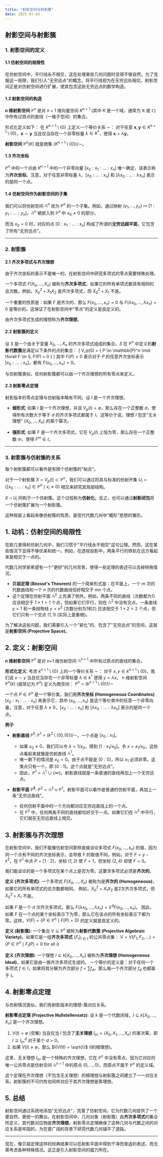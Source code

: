 ```yaml
---
title: "射影空间与射影簇"
date: 2025-07-03
---
```


## 射影空间与射影簇

### 1. 射影空间的定义

#### 1.1 仿射空间的局限性

在仿射空间中，平行线永不相交，这在处理某些几何问题时显得不够自然。为了克服这一局限，我们引入"无穷远点"的概念，将平行线视为在无穷远处相交。射影空间正是对仿射空间进行扩展，使其包含这些无穷远点的数学构造。

#### 1.2 射影空间的构造

**n 维射影空间** $\mathbb{P}^n$ 是对 $n+1$ 维向量空间 $K^{n+1}$ (其中 $K$ 是一个域，通常为 $\mathbb{R}$ 或 $\mathbb{C}$) 中所有过原点的直线（一维子空间）的集合。

形式化定义如下：
在 $K^{n+1} \setminus \{0\}$ 上定义一个等价关系 $\sim$：
对于任意 $\mathbf{x}, \mathbf{y} \in K^{n+1} \setminus \{0\}$，$\mathbf{x} \sim \mathbf{y}$ 当且仅当存在一个非零标量 $\lambda \in K^*$，使得 $\mathbf{x} = \lambda \mathbf{y}$。

**射影空间** $\mathbb{P}^n(K)$ 就是商集 $(K^{n+1} \setminus \{0\}) / \sim$。

#### 1.3 齐次坐标

$\mathbb{P}^n$ 中的一个点由 $K^{n+1}$ 中的一个非零向量 $[x_0: x_1: \dots: x_n]$ 唯一确定，该表示称为**齐次坐标**。注意，对于任意非零标量 $\lambda$，$[x_0: \dots: x_n]$ 和 $[\lambda x_0: \dots: \lambda x_n]$ 表示的是同一个点。

#### 1.4 仿射空间作为射影空间的子集

我们可以将仿射空间 $\mathbb{A}^n$ 视为 $\mathbb{P}^n$ 的一个子集。例如，通过映射 $(y_1, \dots, y_n) \mapsto [1: y_1: \dots: y_n]$，$\mathbb{A}^n$ 被嵌入到 $\mathbb{P}^n$ 中 $x_0 \neq 0$ 的部分。

而当 $x_0 = 0$ 时，对应的点 $[0: x_1: \dots: x_n]$ 构成了所谓的**无穷远超平面**，它包含了所有"无穷远点"。

---

### 2. 射影簇

#### 2.1 齐次多项式与齐次理想

由于齐次坐标的表示不是唯一的，在射影空间中研究多项式的零点需要特殊处理。

一个多项式 $F(X_0, \dots, X_n)$ 被称为**齐次多项式**，如果它的所有单项式都具有相同的总次数。例如，$X_0^2 + X_1 X_2$ 是齐次多项式，而 $X_0^2 + X_1$ 不是。

一个重要的性质是：如果 $F$ 是齐次的，那么 $F(x_0, \dots, x_n) = 0$ 与 $F(\lambda x_0, \dots, \lambda x_n) = 0$ 是等价的。这保证了在射影空间中"零点"的定义是良定义的。

由齐次多项式生成的理想称为**齐次理想**。

#### 2.2 射影簇的定义

设 $S$ 是一个由关于变量 $X_0, \dots, X_n$ 的齐次多项式组成的集合。$S$ 在 $\mathbb{P}^n$ 中定义的**射影代数簇**是满足以下条件的点的集合：
\[ V_p(S) = \{ P \in \mathbb{P}^n \mid \forall F \in S, F(P) = 0 \} \]
其中 $F(P)=0$ 表示对于 $P$ 的任意齐次坐标表示 $[x_0: \dots: x_n]$，都有 $F(x_0, \dots, x_n) = 0$。

与仿射簇类似，任何射影簇都可以由一个齐次理想的所有零点来定义。

#### 2.3 射影零点定理

射影版本的零点定理与仿射版本略有不同。设 $I$ 是一个齐次理想。

- **弱形式**: 如果 $I$ 是一个齐次理想，并且 $V_p(I) = \emptyset$，那么存在一个正整数 $d$，使得所有次数大于等于 $d$ 的齐次多项式都属于 $I$。这等价于说，理想 $I$ 包含"无关理想" $(X_0, \dots, X_n)$ 的某个幂次。

- **强形式**: 如果 $F$ 是一个齐次多项式，它在 $V_p(I)$ 上恒为零，那么存在一个正整数 $m$，使得 $F^m \in I$。

---

### 3. 射影簇与仿射簇的关系

每个射影簇都可以看作是有限个仿射簇的"粘合"。

对于一个射影簇 $X = V_p(I) \subset \mathbb{P}^n$，我们可以通过将其与标准的仿射开集 $U_i = \{[x_0: \dots: x_n] \in \mathbb{P}^n \mid x_i \neq 0 \}$ 相交来研究其局部结构。

$X \cap U_i$ 同构于一个仿射簇。这个过程称为**仿射化**。反之，也可以通过**射影闭包**将一个仿射簇扩展为一个射影簇。

这种局部上看起来像仿射簇的性质，是现代代数几何中"概形"思想的雏形。

## 1. 动机：仿射空间的局限性

在欧几里得和仿射几何中，我们习惯于"平行线永不相交"这句公理。然而，这在某些情况下显得不够优美和统一。例如，在透视投影中，两条平行的铁轨在远方看起来是相交于一点的。

代数几何学家希望有一个"更好"的几何背景，使得一些定理的表述可以去掉特殊情况。

- **贝祖定理 (Bézout's Theorem)** 的一个简单形式是：在平面上，一个 $m$ 次的代数曲线和一个 $n$ 次的代数曲线恰好相交于 $mn$ 个点。
- 这个定理在仿射平面 $\mathbb{A}^2$ 上充满了例外。例如，两条不同的直线（次数都为1）应该相交于 $1 \times 1 = 1$ 个点，但如果它们平行，则在 $\mathbb{A}^2$ 中没有交点。一条直线 $y=1$ 和一条抛物线 $y=x^2$ (次数分别为1和2) 应该相交于 $1 \times 2 = 2$ 个点，但它们只有一个交点 $(1,1)$ (实际上是重根)。

为了解决这些问题，我们需要引入一个"紧化"的、包含了"无穷远点"的空间，这就是**射影空间 (Projective Space)**。

## 2. 定义：射影空间

**n 维射影空间** $\mathbb{P}^n$ 是对 n+1 维仿射空间 $\mathbb{A}^{n+1}$ 中所有过原点的直线的集合。

**形式化定义**:
考虑 $k^{n+1} \setminus \{0\}$ 上的一个等价关系 $\sim$：
对于 $x, y \in k^{n+1} \setminus \{0\}$，我们说 $x \sim y$ 当且仅当存在一个非零标量 $\lambda \in k^*$ 使得 $y = \lambda x$。
n 维射影空间 $\mathbb{P}^n(k)$ (或简记为 $\mathbb{P}^n$) 定义为商空间：
$\mathbb{P}^n = (k^{n+1} \setminus \{0\}) / \sim$

一个点 $P \in \mathbb{P}^n$ 是一个等价类，我们用**齐次坐标 (Homogeneous Coordinates)** $[x_0 : x_1 : \dots : x_n]$ 来表示它，其中 $(x_0, \dots, x_n)$ 是这个等价类中的任意一个非零向量。注意，对于任意 $\lambda \neq 0$，$[x_0 : \dots : x_n]$ 和 $[\lambda x_0 : \dots : \lambda x_n]$ 表示的是同一个点。

**例子**:

- **射影直线 $\mathbb{P}^1$**:
  $\mathbb{P}^1 = (k^2 \setminus \{(0,0)\}) / \sim$。一个点是 $[x_0:x_1]$。
  - 如果 $x_0 \neq 0$，我们可以令 $\lambda = 1/x_0$，得到 $[1 : x_1/x_0]$。令 $x = x_1/x_0$，这些点看起来就像是仿射直线 $\mathbb{A}^1$。
  - 唯一剩下的情况是 $x_0 = 0$。由于点不能是 $[0:0]$，所以 $x_1$ 必须非零。这类点只有一个，即 $[0:1]$。这个点就是"无穷远点"。
  - 因此，$\mathbb{P}^1 = \mathbb{A}^1 \cup \{\infty\}$。射影直线就是一条普通的直线再加上一个无穷远点。

- **射影平面 $\mathbb{P}^2$**:
  $\mathbb{P}^2 = \mathbb{A}^2 \cup \mathbb{P}^1$。射影平面可以看作是普通的仿射平面，再加上一条"无穷远直线"。
  - 任何仿射平面中的一个方向都对应无穷远直线上的一个点。
  - 在 $\mathbb{P}^2$ 中，任何两条不同的直线都恰好交于一点。如果它们在 $\mathbb{A}^2$ 中平行，它们就在无穷远直线上相交。

## 3. 射影簇与齐次理想

在射影空间中，我们不能像仿射空间那样直接谈论多项式 $F(x_0, \dots, x_n)$ 的值，因为同一个点有不同的齐次坐标表示，会导致 $F$ 的取值不同。例如，对于 $F=y-x^2$，在 $\mathbb{P}^1$ 中点 $P=[1:2]$，坐标 $(1,2)$ 使 $F=1$，但坐标 $(2,4)$ 却使 $F=0$。

我们能谈论的是一个多项式在某个点上是否为零。这要求多项式必须是**齐次的**。

**定义 (齐次多项式)**:
一个多项式 $F(X_0, \dots, X_n)$ 被称为是**齐次的 (Homogeneous)**，如果它的所有单项式的总次数都相同。
例如，$X_0^2 + X_1X_2$ 是2次齐次多项式，但 $X_0^2 + X_1$ 不是。

如果 $F$ 是一个 $d$ 次齐次多项式，那么 $F(\lambda x_0, \dots, \lambda x_n) = \lambda^d F(x_0, \dots, x_n)$。
因此，如果 $F$ 在一个点的某个坐标表示下为零，那么它在该点的所有坐标表示下都为零。这样，$V(F) = \{ P \in \mathbb{P}^n \mid F(P) = 0 \}$ 的定义就是良定义的。

**定义 (射影簇)**:
一个集合 $V \subseteq \mathbb{P}^n$ 被称为**射影代数簇 (Projective Algebraic Variety)**，如果它是一组**齐次多项式** $\{F_i\}_{i \in I}$ 的公共零点集：
$V = V(F_1, F_2, \dots) = \{ P \in \mathbb{P}^n \mid F_i(P) = 0 \text{ for all } i \}$

**定义 (齐次理想)**:
一个理想 $I \subseteq k[X_0, \dots, X_n]$ 被称为**齐次理想 (Homogeneous Ideal)**，如果它是由一族齐次多项式生成的。
一个等价的定义是：对于任何一个多项式 $f \in I$，如果将其分解为齐次部分 $f = \sum f_d$，那么每一个齐次部分 $f_d$ 也都属于 $I$。

## 4. 射影零点定理

与仿射情况类似，我们有射影版本的理想-簇对应关系。

**射影零点定理 (Projective Nullstellensatz)**:
设 $k$ 是一个代数闭域，$I \subseteq k[X_0, \dots, X_n]$ 是一个齐次理想。

1. $V(I) = \emptyset$ (空集) 当且仅当 $I$ 包含了**无关理想** $I_{irr} = \langle X_0, X_1, \dots, X_n \rangle$ 的某次幂，即 $I \supseteq I_{irr}^d$ 对于某个 $d > 0$。
2. 如果 $V(I) \neq \emptyset$，那么 $I(V(I)) = \sqrt{I}$ (I的根理想)。

这里，无关理想 $I_{irr}$ 是一个特殊的齐次理想，它在 $\mathbb{P}^n$ 中没有零点，因为它对应的唯一公共零点是仿射空间 $\mathbb{A}^{n+1}$ 中的原点 $(0, \dots, 0)$，而原点不属于 $\mathbb{P}^n$ 的定义域。

这个定理在齐次理想（不包含无关理想）的根理想与射影簇之间建立了一一对应关系。射影簇的不可约性也同样对应于其齐次理想是素理想。

## 5. 总结

射影空间通过系统地添加"无穷远点"，完善了仿射空间。它为代数几何提供了一个更自然、更统一的舞台。在射影空间中，几何对象（射影簇）由**齐次多项式**的集合所定义，其代数对应物是**齐次理想**。射影零点定理确保了这种几何与代数之间的对应关系是牢固的，为在更广阔的背景下研究代数几何铺平了道路。

---

现在，像贝祖定理这样的经典结果可以在射影平面中得到干净而普适的表述，而无需考虑各种特殊情况。这正是引入射影空间的威力所在。
